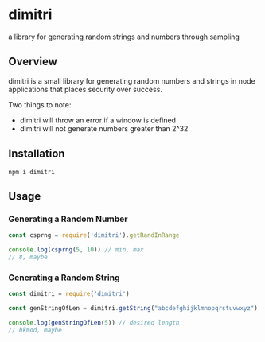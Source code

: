 # dimitri
a library for generating random strings and numbers through sampling

## Overview

dimitri is a small library for generating random numbers and strings in node applications that places security over success.

Two things to note:

* dimitri will throw an error if a window is defined
* dimitri will not generate numbers greater than 2^32

## Installation

`npm i dimitri`

## Usage

### Generating a Random Number

```js
const csprng = require('dimitri').getRandInRange

console.log(csprng(5, 10)) // min, max
// 8, maybe
```

### Generating a Random String

```js
const dimitri = require('dimitri')

const genStringOfLen = dimitri.getString("abcdefghijklmnopqrstuvwxyz") // valid chars

console.log(genStringOfLen(5)) // desired length
// bkmod, maybe
```

